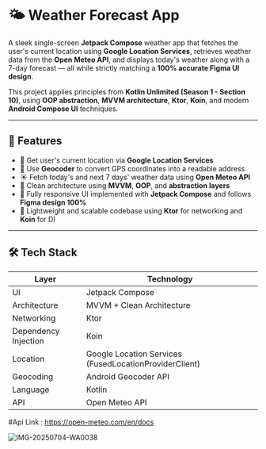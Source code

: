 # 🌤️ Weather Forecast App

A sleek single-screen **Jetpack Compose** weather app that fetches the user's current location using **Google Location Services**, retrieves weather data from the **Open Meteo API**, and displays today's weather along with a 7-day forecast — all while strictly matching a **100% accurate Figma UI design**.

This project applies principles from **Kotlin Unlimited (Season 1 - Section 10)**, using **OOP abstraction**, **MVVM architecture**, **Ktor**, **Koin**, and modern **Android Compose UI** techniques.

---

## 📱 Features

- 📍 Get user's current location via **Google Location Services**
- 🧭 Use **Geocoder** to convert GPS coordinates into a readable address
- ☀️ Fetch today's and next 7 days' weather data using **Open Meteo API**
- 🧱 Clean architecture using **MVVM**, **OOP**, and **abstraction layers**
- 🎨 Fully responsive UI implemented with **Jetpack Compose** and follows **Figma design 100%**
- 🚀 Lightweight and scalable codebase using **Ktor** for networking and **Koin** for DI

---

## 🛠 Tech Stack

| Layer             | Technology                        |
|------------------|------------------------------------|
| UI               | Jetpack Compose                    |
| Architecture     | MVVM + Clean Architecture          |
| Networking       | Ktor                               |
| Dependency Injection | Koin                           |
| Location         | Google Location Services (FusedLocationProviderClient) |
| Geocoding        | Android Geocoder API               |
| Language         | Kotlin                             |
| API              | Open Meteo API                     |

#Api Link :
https://open-meteo.com/en/docs


![IMG-20250704-WA0038](https://github.com/user-attachments/assets/73f71019-a8a7-4d29-ba6e-d0f18715ec95)

